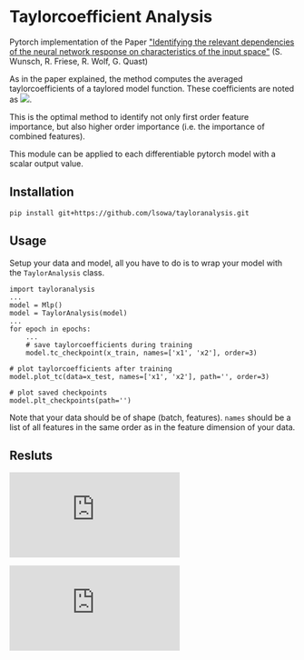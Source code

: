 # Taylorcoefficient Analysis
Pytorch implementation of the Paper 
["Identifying the relevant dependencies of the neural network response on characteristics of the input space"](https://arxiv.org/abs/1803.08782) 
(S. Wunsch, R. Friese, R. Wolf, G. Quast)

As in the paper explained, the method computes the averaged taylorcoefficients of a taylored model function. These coefficients are noted as <img src="https://render.githubusercontent.com/render/math?math=<t_i>">. 

This is the optimal method to identify not only first order feature importance, but also higher order importance (i.e. the importance of combined features).

This module can be applied to each differentiable pytorch model with a scalar output value.

## Installation
```
pip install git+https://github.com/lsowa/tayloranalysis.git
```

## Usage

Setup your data and model, all you have to do is to wrap your model with the `TaylorAnalysis` class. 
```
import tayloranalysis
...
model = Mlp()
model = TaylorAnalysis(model)
...
for epoch in epochs:
    ...
    # save taylorcoefficients during training
    model.tc_checkpoint(x_train, names=['x1', 'x2'], order=3)
    
# plot taylorcoefficients after training
model.plot_tc(data=x_test, names=['x1', 'x2'], path='', order=3)

# plot saved checkpoints
model.plt_checkpoints(path='')
```
Note that your data should be of shape (batch, features). `names` should be a list of all features in the same order as in the feature dimension of your data.

## Resluts

![Plottet Taylorcoefficients after Training](https://raw.githubusercontent.com/lsowa/tayloranalysis/blob/master/example/coefficients.pdf)

![Plotted Checkpoints](https://raw.githubusercontent.com/lsowa/tayloranalysis/blob/master/example/tc_training.pdf)

